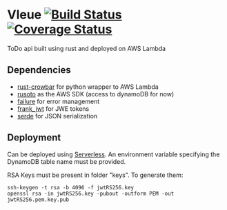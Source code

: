 #  Vleue [![Build Status](https://travis-ci.org/mockersf/Vleue.svg?branch=master)](https://travis-ci.org/mockersf/Vleue) [![Coverage Status](https://coveralls.io/repos/github/mockersf/Vleue/badge.svg?branch=master)](https://coveralls.io/github/mockersf/Vleue?branch=master)

ToDo api built using rust and deployed on AWS Lambda


## Dependencies

* [rust-crowbar](https://github.com/ilianaw/rust-crowbar) for python wrapper to AWS Lambda
* [rusoto](https://github.com/rusoto/rusoto) as the AWS SDK (access to dynamoDB for now)
* [failure](https://github.com/withoutboats/failure) for error management
* [frank_jwt](https://github.com/GildedHonour/frank_jwt) for JWE tokens
* [serde](https://github.com/serde-rs/serde) for JSON serialization


## Deployment

Can be deployed using [Serverless](https://serverless.com). An environment variable specifying the DynamoDB table name must be provided.

RSA Keys must be present in folder "keys". To generate them:
```
ssh-keygen -t rsa -b 4096 -f jwtRS256.key
openssl rsa -in jwtRS256.key -pubout -outform PEM -out jwtRS256.pem.key.pub
```
